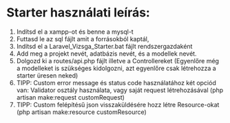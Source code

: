 # Starter használati leírás:
1. Indítsd el a xampp-ot és benne a mysql-t
2. Futtasd le az sql fájlt amit a forrásokból kaptál, 
3. Indítsd el a Laravel_Vizsga_Starter.bat fájlt rendszergazdaként
4. Add meg a projekt nevét, adatbázis nevét, és a modellek nevét.
5. Dolgozd ki a routes/api.php fájlt illetve a Controllereket 
(Egyenlőre még a modelleket is szükséges kidolgozni, azt egyenlőre csak létrehozza a starter üresen neked)
6. TIPP: Custom error message és status code használatához két opciód van: Validator osztály használata, vagy saját request létrehozásával (php artisan make:request customRequest)
7. TIPP: Custom felépítésű json visszaküldésére hozz létre Resource-okat (php artisan make:resource customResource)